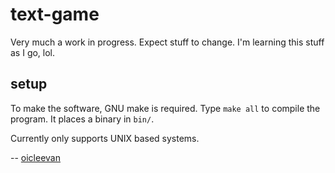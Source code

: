 # text-game

Very much a work in progress. Expect stuff to change. I'm learning this stuff as I go, lol.

## setup

To make the software, GNU make is required. Type `make all` to compile the program. It places a binary in `bin/`.

Currently only supports UNIX based systems.

-- [oicleevan](https://oicleevan.xyz)